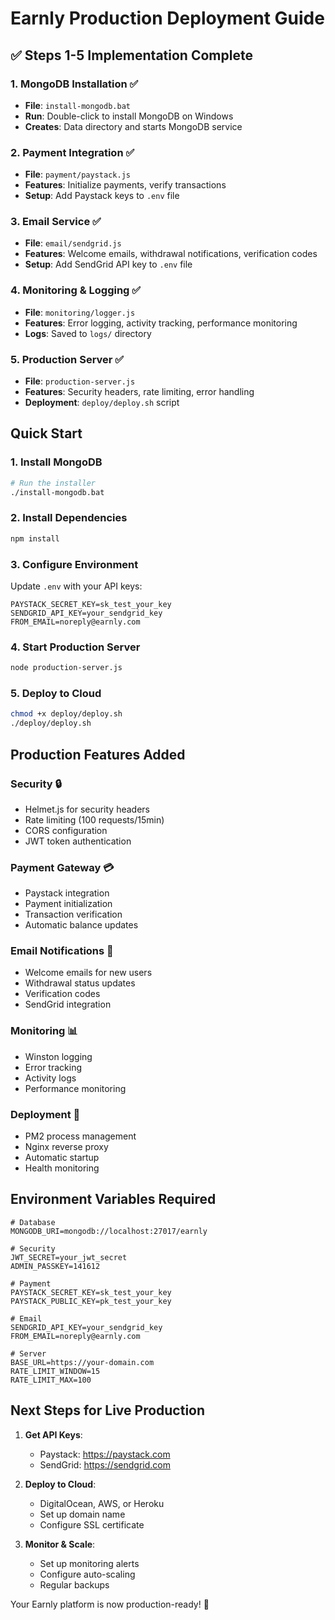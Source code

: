 # Earnly Production Deployment Guide

## ✅ Steps 1-5 Implementation Complete

### 1. MongoDB Installation ✅
- **File**: `install-mongodb.bat`
- **Run**: Double-click to install MongoDB on Windows
- **Creates**: Data directory and starts MongoDB service

### 2. Payment Integration ✅
- **File**: `payment/paystack.js`
- **Features**: Initialize payments, verify transactions
- **Setup**: Add Paystack keys to `.env` file

### 3. Email Service ✅
- **File**: `email/sendgrid.js`
- **Features**: Welcome emails, withdrawal notifications, verification codes
- **Setup**: Add SendGrid API key to `.env` file

### 4. Monitoring & Logging ✅
- **File**: `monitoring/logger.js`
- **Features**: Error logging, activity tracking, performance monitoring
- **Logs**: Saved to `logs/` directory

### 5. Production Server ✅
- **File**: `production-server.js`
- **Features**: Security headers, rate limiting, error handling
- **Deployment**: `deploy/deploy.sh` script

## Quick Start

### 1. Install MongoDB
```bash
# Run the installer
./install-mongodb.bat
```

### 2. Install Dependencies
```bash
npm install
```

### 3. Configure Environment
Update `.env` with your API keys:
```env
PAYSTACK_SECRET_KEY=sk_test_your_key
SENDGRID_API_KEY=your_sendgrid_key
FROM_EMAIL=noreply@earnly.com
```

### 4. Start Production Server
```bash
node production-server.js
```

### 5. Deploy to Cloud
```bash
chmod +x deploy/deploy.sh
./deploy/deploy.sh
```

## Production Features Added

### Security 🔒
- Helmet.js for security headers
- Rate limiting (100 requests/15min)
- CORS configuration
- JWT token authentication

### Payment Gateway 💳
- Paystack integration
- Payment initialization
- Transaction verification
- Automatic balance updates

### Email Notifications 📧
- Welcome emails for new users
- Withdrawal status updates
- Verification codes
- SendGrid integration

### Monitoring 📊
- Winston logging
- Error tracking
- Activity logs
- Performance monitoring

### Deployment 🚀
- PM2 process management
- Nginx reverse proxy
- Automatic startup
- Health monitoring

## Environment Variables Required

```env
# Database
MONGODB_URI=mongodb://localhost:27017/earnly

# Security
JWT_SECRET=your_jwt_secret
ADMIN_PASSKEY=141612

# Payment
PAYSTACK_SECRET_KEY=sk_test_your_key
PAYSTACK_PUBLIC_KEY=pk_test_your_key

# Email
SENDGRID_API_KEY=your_sendgrid_key
FROM_EMAIL=noreply@earnly.com

# Server
BASE_URL=https://your-domain.com
RATE_LIMIT_WINDOW=15
RATE_LIMIT_MAX=100
```

## Next Steps for Live Production

1. **Get API Keys**:
   - Paystack: https://paystack.com
   - SendGrid: https://sendgrid.com

2. **Deploy to Cloud**:
   - DigitalOcean, AWS, or Heroku
   - Set up domain name
   - Configure SSL certificate

3. **Monitor & Scale**:
   - Set up monitoring alerts
   - Configure auto-scaling
   - Regular backups

Your Earnly platform is now production-ready! 🎉
